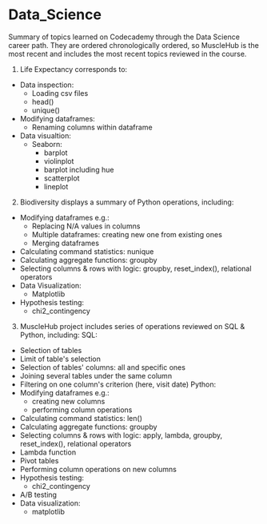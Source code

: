 # Data_Science
Summary of topics learned on Codecademy through the Data Science career path. 
They are ordered chronologically ordered, so MuscleHub is the most recent and includes the most recent topics reviewed in the course.  


1. Life Expectancy corresponds to:
- Data inspection: 
  - Loading csv files
  - head()
  - unique()
- Modifying dataframes:
  - Renaming columns within dataframe
- Data visualtion:
  - Seaborn:
    - barplot 
    - violinplot
    - barplot including hue 
    - scatterplot 
    - lineplot


2. Biodiversity displays a summary of Python operations, including: 
- Modifying dataframes e.g.: 
  - Replacing N/A values in columns
  - Multiple dataframes: creating new one from existing ones
  - Merging dataframes 
- Calculating command statistics: nunique
- Calculating aggregate functions: groupby 
- Selecting columns & rows with logic: groupby, reset_index(), relational operators   
- Data Visualization: 
  - Matplotlib
- Hypothesis testing:
  - chi2_contingency 
 

3. MuscleHub project includes series of operations reviewed on SQL & Python, including:
SQL: 
- Selection of tables
- Limit of table's selection
- Selection of tables' columns: all and specific ones 
- Joining several tables under the same column 
- Filtering on one column's criterion (here, visit date) 
Python: 
- Modifying dataframes e.g.: 
  - creating new columns
  - performing column operations 
- Calculating command statistics: len()
- Calculating aggregate functions: groupby
- Selecting columns & rows with logic: apply, lambda, groupby, reset_index(), relational operators
- Lambda function 
- Pivot tables 
- Performing column operations on new columns 
- Hypothesis testing:
  - chi2_contingency 
- A/B testing
- Data visualization:
  - matplotlib

